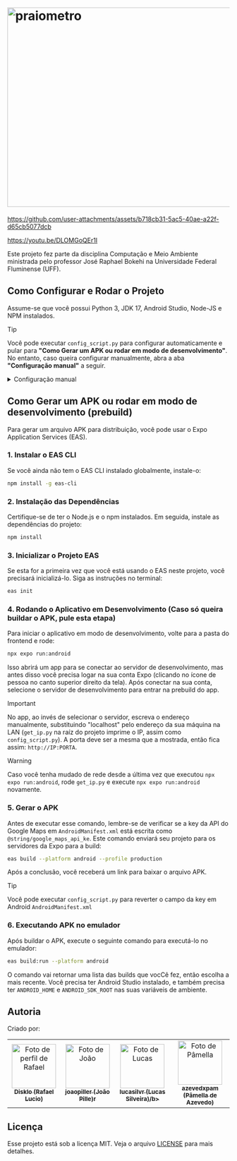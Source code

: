 # <img width="1189" height="452" alt="praiometro" src="https://github.com/user-attachments/assets/13010574-ca6a-40fe-9dfd-db9b9e97063b" />

https://github.com/user-attachments/assets/b718cb31-5ac5-40ae-a22f-d65cb5077dcb

https://youtu.be/DLOMGoQEr1I

Este projeto fez parte da disciplina Computação e Meio Ambiente ministrada pelo professor José Raphael Bokehi na Universidade Federal Fluminense (UFF).

## Como Configurar e Rodar o Projeto

Assume-se que você possui Python 3, JDK 17, Android Studio, Node-JS e NPM instalados.

> [!TIP]
> Você pode executar `config_script.py` para configurar automaticamente e pular para **"Como Gerar um APK ou rodar em modo de desenvolvimento"**. No entanto, caso queira configurar manualmente, abra a aba **"Configuração manual"** a seguir.

<details>
    <summary>Configuração manual</summary>
    
    ### 1. Configuração da Chave da API do Google Maps
    
    Para que o aplicativo funcione corretamente, você precisa inserir sua chave da API do Google Maps.
    
    1.  Localize o arquivo `exemplo.env.base` na pasta do frontend.
    2.  Abra o arquivo e substitua TODAS instâncias `INSERT_KEY_HERE` pela sua chave da API do Google Maps. Faça o mesmo para o Web Client ID. 
    4.  Renomeie o arquivo `exemplo.eas.json.base` para `eas.json`.
    
    ### 2. Renomear app.json
    
    1.  Localize o arquivo `exemplo.app.base` na pasta do frontend.
    2.  Abra o arquivo e substitua TODAS instâncias `INSERT_KEY_HERE` pela sua chave da API do Google Maps. Faça o mesmo para o Web Client ID. 
    3.  Renomeie o arquivo `exemplo.app.json.base` para `eas.json`.
    
    
    ### 3. Renomear exemplo.AndroidManifest.xml
    
    1.  Localize o arquivo `exemplo.AndroidManifest.xml` na pasta frontend\android\app\src\main.
    2.  Caso você vá fazer uma prebuild, substitua `@string/google_maps_api_key` pela sua key da API do Google Maps. Caso vá fazer build com `eas build`, mantenha do jeito que está. Lembre-se de mudar esse valor a depender de se você vai fazer build do APK ou prebuild.
    3.  Renomeie o arquivo `exemplo.AndroidManifest.xml` para `AndroidManifest.xml`.
    
    
    ### 4. Fazer git restore de ambos arquivos
    
    Para evitar que você sem querer apague os templates de app.json e eas.json num commit, faça git restore dos arquivos
    
    ```bash
        git restore exemplo.app.json.base
        git restore exemplo.eas.json.base
        git restore android\app\src\main\exemplo.AndroidManifest.xml
    ```

    ### 5. Colocar o IP da máquina nas configurações de rede.

    Na pasta-raíz do projeto, rode o script Python `get_ip.py` para adicionar o IP de sua máquina nas configurações de rede do app:

    ```bash
    python get_ip.py
    ```
</details>

## Como Gerar um APK ou rodar em modo de desenvolvimento (prebuild)

Para gerar um arquivo APK para distribuição, você pode usar o Expo Application Services (EAS).

### 1. Instalar o EAS CLI

Se você ainda não tem o EAS CLI instalado globalmente, instale-o:

```bash
npm install -g eas-cli
```

### 2. Instalação das Dependências

Certifique-se de ter o Node.js e o npm instalados. Em seguida, instale as dependências do projeto:

```bash
npm install
```

### 3. Inicializar o Projeto EAS

Se esta for a primeira vez que você está usando o EAS neste projeto, você precisará inicializá-lo. Siga as instruções no terminal:

```bash
eas init
```

### 4. Rodando o Aplicativo em Desenvolvimento (Caso só queira buildar o APK, pule esta etapa)

Para iniciar o aplicativo em modo de desenvolvimento, volte para a pasta do frontend e rode:

```bash
npx expo run:android
```

Isso abrirá um app para se conectar ao servidor de desenvolvimento, mas antes disso você precisa logar na sua conta Expo (clicando no ícone de pessoa no canto superior direito da tela). Após conectar na sua conta, selecione o servidor de desenvolvimento para entrar na prebuild do app.
> [!IMPORTANT]
> No app, ao invés de selecionar o servidor, escreva o endereço manualmente, substituindo "localhost" pelo endereço da sua máquina na LAN (`get_ip.py` na raíz do projeto imprime o IP, assim como `config_script.py`). A porta deve ser a mesma que a mostrada, então fica assim: `http://IP:PORTA`.

> [!WARNING]
> Caso você tenha mudado de rede desde a última vez que executou `npx expo run:android`, rode `get_ip.py` e execute `npx expo run:android` novamente. 

### 5. Gerar o APK

Antes de executar esse comando, lembre-se de verificar se a key da API do Google Maps em `AndroidManifest.xml` está escrita como `@string/google_maps_api_ke`. Este comando enviará seu projeto para os servidores da Expo para a build:

```bash
eas build --platform android --profile production
```

Após a conclusão, você receberá um link para baixar o arquivo APK. 

> [!TIP]
> Você pode executar `config_script.py` para reverter o campo da key em Android `AndroidManifest.xml`

### 6. Executando APK no emulador

Após buildar o APK, execute o seguinte comando para executá-lo no emulador:

```bash
eas build:run --platform android
```

O comando vai retornar uma lista das builds que vocCê fez, então escolha a mais recente. Você precisa ter Android Studio instalado, e também precisa ter `ANDROID_HOME` e `ANDROID_SDK_ROOT` nas suas variáveis de ambiente.

## Autoria
Criado por:

<table>
  <tr>
    <td align="center">
      <a href="https://github.com/Disklo" title="Rafael Lucio">
        <img src="https://avatars.githubusercontent.com/u/24628410?v=4" width="100px;" alt="Foto de perfil de Rafael"/><br>
        <sub>
          <b>Disklo (Rafael Lucio)</b>
        </sub>
      </a>
    </td>
    <td align="center">
      <a href="https://github.com/joaopiller" title="João Piller">
        <img src="https://avatars.githubusercontent.com/u/174753035?v=4" width="100px;" alt="Foto de João"/><br>
        <sub>
          <b>joaopiller (João Pille)r</b>
        </sub>
      </a>
    </td>
    <td align="center">
      <a href="https://github.com/lucasilvr" title="Lucas Silveira">
        <img src="https://avatars.githubusercontent.com/u/128090148?v=4" width="100px;" alt="Foto de Lucas"/><br>
        <sub>
          <b>lucasilvr (Lucas Silveira)/b>
        </sub>
      </a>
    </td>
    </td>
    <td align="center">
      <a href="https://github.com/azevedxpam" title="Pâmella de Azevedo">
        <img src="https://avatars.githubusercontent.com/u/198846109?v=4" width="100px;" alt="Foto de Pâmella"/><br>
        <sub>
          <b>azevedxpam (Pâmella de Azevedo)</b>
        </sub>
      </a>
    </td>
  </tr>
</table>

## Licença
Esse projeto está sob a licença MIT. Veja o arquivo [LICENSE](LICENSE.md) para mais detalhes.
